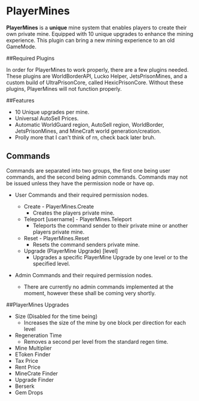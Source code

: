 # PlayerMines

**PlayerMines** is a **unique** mine system that enables players to create their own private mine. Equipped with 10 unique upgrades to enhance the mining experience. This plugin can bring a new mining experience to an old GameMode.

##Required Plugins

In order for PlayerMines to work properly, there are a few plugins needed. These plugins are WorldBorderAPI, Lucko Helper, JetsPrisonMines, and a custom build of UltraPrisonCore, called HexicPrisonCore. Without these plugins, PlayerMines will not function properly.

##Features

- 10 Unique upgrades per mine.
- Universal AutoSell Prices.
- Automatic WorldGuard region, AutoSell region, WorldBorder, JetsPrisonMines, and MineCraft world generation/creation.
- Prolly more that I  can't think of rn, check back later bruh.

## Commands

Commands are separated into two groups, the first one being user commands, and the second being admin commands. Commands may not be issued unless they have the permission node or have op.

- User Commands and their required permission nodes.
    - Create - PlayerMines.Create
        - Creates the players private mine.
    - Teleport [username] - PlayerMines.Teleport
        - Teleports the command sender to their private mine or another players private mine.
    - Reset - PlayerMines.Reset
        - Resets the command senders private mine.
    - Upgrade (PlayerMine Upgrade) [level]
        - Upgrades a specific PlayerMine Upgrade by one level or to the specified level.
      
- Admin Commands and their required permission nodes.
    - There are currently no admin commands implemented at the moment, however these shall be coming very shortly.
  
##PlayerMines Upgrades

- Size (Disabled for the time being)
    - Increases the size of the mine by one block per direction for each level
- Regeneration Time
    - Removes a second per level from the standard regen time.
- Mine Multiplier
- EToken Finder
- Tax Price
- Rent Price
- MineCrate Finder
- Upgrade Finder
- Berserk
- Gem Drops

